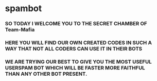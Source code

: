 # spambot
### SO TODAY I WELCOME YOU TO THE SECRET CHAMBER OF Team-Mafia
### HERE YOU WILL FIND OUR OWN CREATED CODES IN SUCH A WAY THAT NOT ALL CODERS CAN USE IT IN THEIR BOTS
### WE ARE TRYING OUR BEST TO GIVE YOU THE MOST USEFUL USERSPAM BOT WHICH WILL BE FASTER MORE FAITHFUL THAN ANY OTHER BOT PRESENT.

